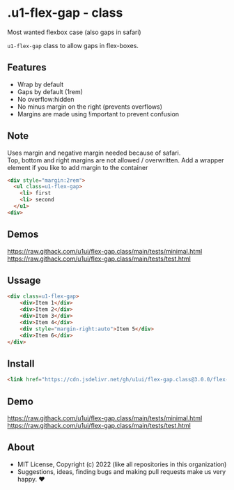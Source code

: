 # .u1-flex-gap - class
Most wanted flexbox case (also gaps in safari)


`u1-flex-gap` class to allow gaps in flex-boxes.

## Features

- Wrap by default
- Gaps by default (1rem)
- No overflow:hidden
- No minus margin on the right (prevents overflows)
- Margins are made using !important to prevent confusion

## Note

Uses margin and negative margin needed because of safari.  
Top, bottom and right margins are not allowed / overwritten.
Add a wrapper element if you like to add margin to the container

```html
<div style="margin:2rem">
  <ul class=u1-flex-gap>
    <li> first
    <li> second  
  </u1>
<div>
```

## Demos

https://raw.githack.com/u1ui/flex-gap.class/main/tests/minimal.html  
https://raw.githack.com/u1ui/flex-gap.class/main/tests/test.html

## Ussage

```html
<div class=u1-flex-gap>
    <div>Item 1</div>
    <div>Item 2</div>
    <div>Item 3</div>
    <div>Item 4</div>
    <div style="margin-right:auto">Item 5</div>
    <div>Item 6</div>
</div>
```

## Install

```html
<link href="https://cdn.jsdelivr.net/gh/u1ui/flex-gap.class@3.0.0/flex-gap.min.css" rel=stylesheet>
```

## Demo

https://raw.githack.com/u1ui/flex-gap.class/main/tests/minimal.html  
https://raw.githack.com/u1ui/flex-gap.class/main/tests/test.html  

## About

- MIT License, Copyright (c) 2022 <u1> (like all repositories in this organization) <br>
- Suggestions, ideas, finding bugs and making pull requests make us very happy. ♥

